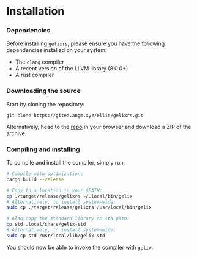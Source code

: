 # Installation

### Dependencies

Before installing `gelixrs`, please ensure you have the following dependencies 
installed on your system:
- The `clang` compiler
- A recent version of the LLVM library (8.0.0+)
- A rust compiler

### Downloading the source

Start by cloning the repository:

``` git clone https://gitea.angm.xyz/ellie/gelixrs.git ```

Alternatively, head to the [repo](https://gitea.angm.xyz/ellie/gelixrs)
in your browser and download a ZIP of the archive.

### Compiling and installing

To compile and install the compiler, simply run:

```bash
# Compile with optimizations
cargo build --release

# Copy to a location in your $PATH:
cp ./target/release/gelixrs ~/.local/bin/gelix
# Alternatively, to install system-wide:
sudo cp ./target/release/gelixrs /usr/local/bin/gelix

# Also copy the standard library to its path:
cp std .local/share/gelix-std
# Alternatively, to install system-wide:
sudo cp std /usr/local/lib/gelix-std
```

You should now be able to invoke the compiler with `gelix`.